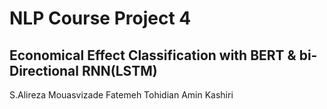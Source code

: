 # NLP Course Project 4 
## Economical Effect Classification with BERT & bi-Directional RNN(LSTM)

S.Alireza Mouasvizade
Fatemeh Tohidian
Amin Kashiri
